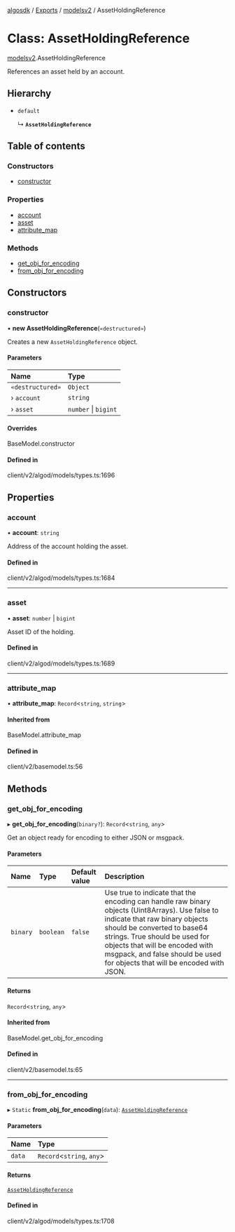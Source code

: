 [algosdk](../README.md) / [Exports](../modules.md) / [modelsv2](../modules/modelsv2.md) / AssetHoldingReference

# Class: AssetHoldingReference

[modelsv2](../modules/modelsv2.md).AssetHoldingReference

References an asset held by an account.

## Hierarchy

- `default`

  ↳ **`AssetHoldingReference`**

## Table of contents

### Constructors

- [constructor](modelsv2.AssetHoldingReference.md#constructor)

### Properties

- [account](modelsv2.AssetHoldingReference.md#account)
- [asset](modelsv2.AssetHoldingReference.md#asset)
- [attribute\_map](modelsv2.AssetHoldingReference.md#attribute_map)

### Methods

- [get\_obj\_for\_encoding](modelsv2.AssetHoldingReference.md#get_obj_for_encoding)
- [from\_obj\_for\_encoding](modelsv2.AssetHoldingReference.md#from_obj_for_encoding)

## Constructors

### constructor

• **new AssetHoldingReference**(`«destructured»`)

Creates a new `AssetHoldingReference` object.

#### Parameters

| Name | Type |
| :------ | :------ |
| `«destructured»` | `Object` |
| › `account` | `string` |
| › `asset` | `number` \| `bigint` |

#### Overrides

BaseModel.constructor

#### Defined in

client/v2/algod/models/types.ts:1696

## Properties

### account

• **account**: `string`

Address of the account holding the asset.

#### Defined in

client/v2/algod/models/types.ts:1684

___

### asset

• **asset**: `number` \| `bigint`

Asset ID of the holding.

#### Defined in

client/v2/algod/models/types.ts:1689

___

### attribute\_map

• **attribute\_map**: `Record`\<`string`, `string`\>

#### Inherited from

BaseModel.attribute\_map

#### Defined in

client/v2/basemodel.ts:56

## Methods

### get\_obj\_for\_encoding

▸ **get_obj_for_encoding**(`binary?`): `Record`\<`string`, `any`\>

Get an object ready for encoding to either JSON or msgpack.

#### Parameters

| Name | Type | Default value | Description |
| :------ | :------ | :------ | :------ |
| `binary` | `boolean` | `false` | Use true to indicate that the encoding can handle raw binary objects (Uint8Arrays). Use false to indicate that raw binary objects should be converted to base64 strings. True should be used for objects that will be encoded with msgpack, and false should be used for objects that will be encoded with JSON. |

#### Returns

`Record`\<`string`, `any`\>

#### Inherited from

BaseModel.get\_obj\_for\_encoding

#### Defined in

client/v2/basemodel.ts:65

___

### from\_obj\_for\_encoding

▸ `Static` **from_obj_for_encoding**(`data`): [`AssetHoldingReference`](modelsv2.AssetHoldingReference.md)

#### Parameters

| Name | Type |
| :------ | :------ |
| `data` | `Record`\<`string`, `any`\> |

#### Returns

[`AssetHoldingReference`](modelsv2.AssetHoldingReference.md)

#### Defined in

client/v2/algod/models/types.ts:1708
